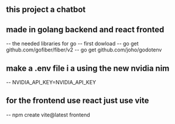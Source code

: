 ## this project a chatbot 
## made in golang backend and react fronted
-- the needed libraries for go
-- first dowload
-- go get github.com/gofiber/fiber/v2
-- go get github.com/joho/godotenv

## make a .env file i a using the new nvidia nim
-- NVIDIA_API_KEY=NVIDIA_API_KEY

## for the frontend use react just use vite
-- npm create vite@latest frontend
